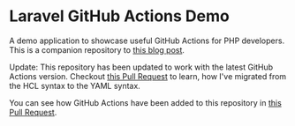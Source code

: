 # Laravel GitHub Actions Demo

A demo application to showcase useful GitHub Actions for PHP developers. This is a companion repository to [this blog post](https://stefanzweifel.dev/posts/2019/06/13/github-actions-for-php-developers-hcl).

Update: This repository has been updated to work with the latest GitHub Actions version. Checkout [this Pull Request](https://github.com/stefanzweifel/laravel-github-actions-demo/pull/2) to learn, how I've migrated from the HCL syntax to the YAML syntax.

You can see how GitHub Actions have been added to this repository in [this Pull Request](https://github.com/stefanzweifel/laravel-github-actions-demo/pull/1).
